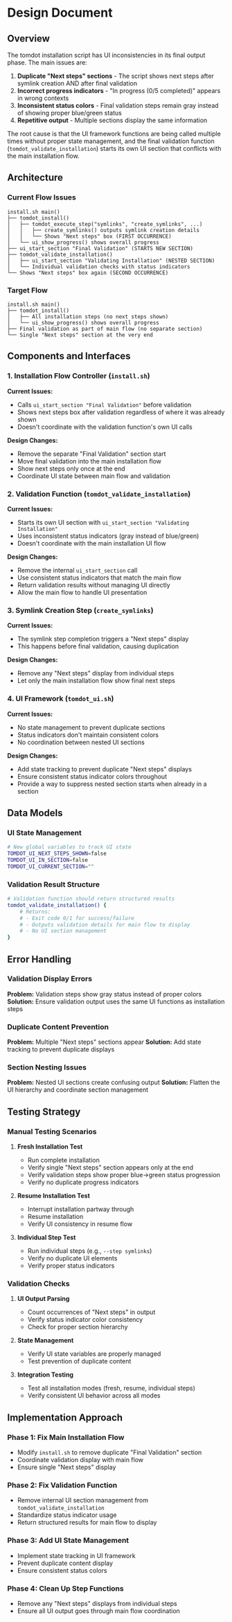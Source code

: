 # Design Document

## Overview

The tomdot installation script has UI inconsistencies in its final output phase. The main issues are:

1. **Duplicate "Next steps" sections** - The script shows next steps after symlink creation AND after final validation
2. **Incorrect progress indicators** - "In progress (0/5 completed)" appears in wrong contexts
3. **Inconsistent status colors** - Final validation steps remain gray instead of showing proper blue/green status
4. **Repetitive output** - Multiple sections display the same information

The root cause is that the UI framework functions are being called multiple times without proper state management, and the final validation function (`tomdot_validate_installation`) starts its own UI section that conflicts with the main installation flow.

## Architecture

### Current Flow Issues

```
install.sh main()
├── tomdot_install()
│   ├── tomdot_execute_step("symlinks", "create_symlinks", ...)
│   │   ├── create_symlinks() outputs symlink creation details
│   │   └── Shows "Next steps" box (FIRST OCCURRENCE)
│   └── ui_show_progress() shows overall progress
├── ui_start_section "Final Validation" (STARTS NEW SECTION)
├── tomdot_validate_installation()
│   ├── ui_start_section "Validating Installation" (NESTED SECTION)
│   └── Individual validation checks with status indicators
└── Shows "Next steps" box again (SECOND OCCURRENCE)
```

### Target Flow

```
install.sh main()
├── tomdot_install()
│   ├── All installation steps (no next steps shown)
│   └── ui_show_progress() shows overall progress
├── Final validation as part of main flow (no separate section)
└── Single "Next steps" section at the very end
```

## Components and Interfaces

### 1. Installation Flow Controller (`install.sh`)

**Current Issues:**

- Calls `ui_start_section "Final Validation"` before validation
- Shows next steps box after validation regardless of where it was already shown
- Doesn't coordinate with the validation function's own UI calls

**Design Changes:**

- Remove the separate "Final Validation" section start
- Move final validation into the main installation flow
- Show next steps only once at the end
- Coordinate UI state between main flow and validation

### 2. Validation Function (`tomdot_validate_installation`)

**Current Issues:**

- Starts its own UI section with `ui_start_section "Validating Installation"`
- Uses inconsistent status indicators (gray instead of blue/green)
- Doesn't coordinate with the main installation UI flow

**Design Changes:**

- Remove the internal `ui_start_section` call
- Use consistent status indicators that match the main flow
- Return validation results without managing UI directly
- Allow the main flow to handle UI presentation

### 3. Symlink Creation Step (`create_symlinks`)

**Current Issues:**

- The symlink step completion triggers a "Next steps" display
- This happens before final validation, causing duplication

**Design Changes:**

- Remove any "Next steps" display from individual steps
- Let only the main installation flow show final next steps

### 4. UI Framework (`tomdot_ui.sh`)

**Current Issues:**

- No state management to prevent duplicate sections
- Status indicators don't maintain consistent colors
- No coordination between nested UI sections

**Design Changes:**

- Add state tracking to prevent duplicate "Next steps" displays
- Ensure consistent status indicator colors throughout
- Provide a way to suppress nested section starts when already in a section

## Data Models

### UI State Management

```bash
# New global variables to track UI state
TOMDOT_UI_NEXT_STEPS_SHOWN=false
TOMDOT_UI_IN_SECTION=false
TOMDOT_UI_CURRENT_SECTION=""
```

### Validation Result Structure

```bash
# Validation function should return structured results
tomdot_validate_installation() {
    # Returns:
    # - Exit code 0/1 for success/failure
    # - Outputs validation details for main flow to display
    # - No UI section management
}
```

## Error Handling

### Validation Display Errors

**Problem:** Validation steps show gray status instead of proper colors
**Solution:** Ensure validation output uses the same UI functions as installation steps

### Duplicate Content Prevention

**Problem:** Multiple "Next steps" sections appear
**Solution:** Add state tracking to prevent duplicate displays

### Section Nesting Issues

**Problem:** Nested UI sections create confusing output
**Solution:** Flatten the UI hierarchy and coordinate section management

## Testing Strategy

### Manual Testing Scenarios

1. **Fresh Installation Test**

   - Run complete installation
   - Verify single "Next steps" section appears only at the end
   - Verify validation steps show proper blue→green status progression
   - Verify no duplicate progress indicators

2. **Resume Installation Test**

   - Interrupt installation partway through
   - Resume installation
   - Verify UI consistency in resume flow

3. **Individual Step Test**
   - Run individual steps (e.g., `--step symlinks`)
   - Verify no duplicate UI elements
   - Verify proper status indicators

### Validation Checks

1. **UI Output Parsing**

   - Count occurrences of "Next steps" in output
   - Verify status indicator color consistency
   - Check for proper section hierarchy

2. **State Management**

   - Verify UI state variables are properly managed
   - Test prevention of duplicate content

3. **Integration Testing**
   - Test all installation modes (fresh, resume, individual steps)
   - Verify consistent UI behavior across all modes

## Implementation Approach

### Phase 1: Fix Main Installation Flow

- Modify `install.sh` to remove duplicate "Final Validation" section
- Coordinate validation display with main flow
- Ensure single "Next steps" display

### Phase 2: Fix Validation Function

- Remove internal UI section management from `tomdot_validate_installation`
- Standardize status indicator usage
- Return structured results for main flow to display

### Phase 3: Add UI State Management

- Implement state tracking in UI framework
- Prevent duplicate content display
- Ensure consistent status colors

### Phase 4: Clean Up Step Functions

- Remove any "Next steps" displays from individual steps
- Ensure all UI output goes through main flow coordination
